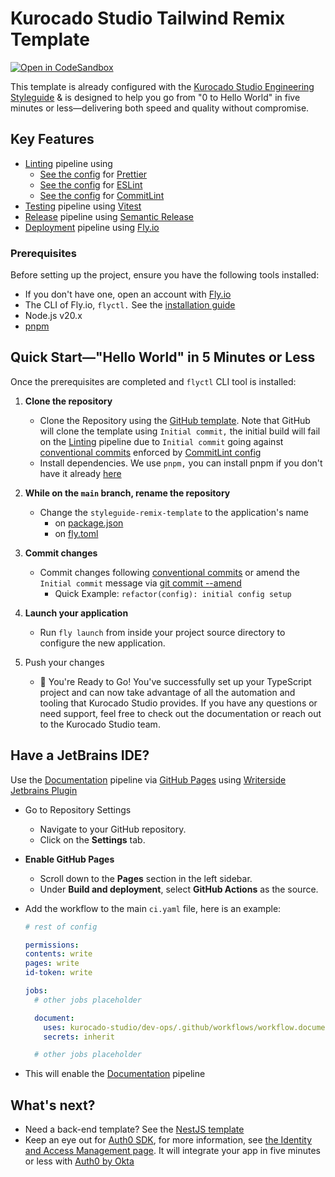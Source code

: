 # Kurocado Studio Tailwind Remix Template

[![Open in CodeSandbox](https://codesandbox.io/static/img/play-codesandbox.svg)](https://codesandbox.io/p/sandbox/github/Kurocado-Studio/styleguide-remix-template)

This template is already configured with the
[Kurocado Studio Engineering Styleguide](https://kurocado.youtrack.cloud/articles/STY-A-1/Project-Charter)
& is designed to help you go from "0 to Hello World" in five minutes or less—delivering both speed
and quality without compromise.

## Key Features

- [Linting](https://kurocado.youtrack.cloud/articles/PLA-A-5/Lint) pipeline using
  - [See the config](https://kurocado.youtrack.cloud/articles/STY-A-8/Prettier) for
    [Prettier](https://prettier.io)
  - [See the config](https://kurocado.youtrack.cloud/articles/STY-A-10/ESLint) for
    [ESLint](https://eslint.org)
  - [See the config](https://kurocado.youtrack.cloud/articles/STY-A-12/CommitLint) for
    [CommitLint](https://commitlint.js.org)
- [Testing](https://kurocado.youtrack.cloud/articles/PLA-A-6/Test) pipeline using
  [Vitest](https://vitest.dev)
- [Release](https://kurocado.youtrack.cloud/articles/PLA-A-3/Release) pipeline using
  [Semantic Release](https://semantic-release.gitbook.io/semantic-release)
- [Deployment](https://kurocado.youtrack.cloud/articles/PLA-A-4/Deploy) pipeline using
  [Fly.io](https://fly.io/)

### Prerequisites

Before setting up the project, ensure you have the following tools installed:

- If you don't have one, open an account with [Fly.io](https://fly.io/)
- The CLI of Fly.io, `flyctl.` See the [installation guide](https://fly.io/docs/flyctl/install/)
- Node.js v20.x
- [pnpm](https://pnpm.io/installation)

## Quick Start—"Hello World" in 5 Minutes or Less

Once the prerequisites are completed and `flyctl` CLI tool is installed:

1. **Clone the repository**

   - Clone the Repository using the
     [GitHub template](https://github.com/new?template_name=styleguide-remix-template&template_owner=Kurocado-Studio).
     Note that GitHub will clone the template using `Initial commit,` the initial build will fail on
     the [Linting](https://kurocado.youtrack.cloud/articles/PLA-A-5/Lint) pipeline due to
     `Initial commit` going against [conventional commits](https://conventionalcommits.org/)
     enforced by [CommitLint config](https://kurocado.youtrack.cloud/articles/STY-A-12/CommitLint)
   - Install dependencies. We use `pnpm,` you can install pnpm if you don't have it already
     [here](https://pnpm.io/)

2. **While on the `main` branch, rename the repository**

   - Change the `styleguide-remix-template` to the application's name
     - on [package.json](./package.json)
     - on [fly.toml](./fly.toml)

3. **Commit changes**

   - Commit changes following [conventional commits](https://conventionalcommits.org/) or amend the
     `Initial commit` message via
     [git commit --amend](https://git-scm.com/book/id/v2/Git-Tools-Rewriting-History)
     - Quick Example: `refactor(config): initial config setup`

4. **Launch your application**

   - Run `fly launch` from inside your project source directory to configure the new application.

5. Push your changes

   - 🎉 You're Ready to Go! You've successfully set up your TypeScript project and can now take
     advantage of all the automation and tooling that Kurocado Studio provides. If you have any
     questions or need support, feel free to check out the documentation or reach out to the
     Kurocado Studio team.

## Have a JetBrains IDE?

Use the [Documentation](https://kurocado.youtrack.cloud/articles/PLA-A-7/Document) pipeline via
[GitHub Pages](https://pages.github.com) using
[Writerside Jetbrains Plugin](https://plugins.jetbrains.com/plugin/20158-writerside)

- Go to Repository Settings
  - Navigate to your GitHub repository.
  - Click on the **Settings** tab.
- **Enable GitHub Pages**
  - Scroll down to the **Pages** section in the left sidebar.
  - Under **Build and deployment**, select **GitHub Actions** as the source.
- Add the workflow to the main `ci.yaml` file, here is an example:

  ```yaml
  # rest of config

  permissions:
  contents: write
  pages: write
  id-token: write

  jobs:
    # other jobs placeholder

    document:
      uses: kurocado-studio/dev-ops/.github/workflows/workflow.document.yml@main
      secrets: inherit

    # other jobs placeholder
  ```

- This will enable the [Documentation](https://kurocado.youtrack.cloud/articles/PLA-A-7/Document)
  pipeline

## What's next?

- Need a back-end template? See the
  [NestJS template](https://github.com/Kurocado-Studio/styleguide-nests-template)
- Keep an eye out for [Auth0 SDK](https://github.com/Kurocado-Studio/iam), for more information, see
  [the Identity and Access Management page](https://kurocado.youtrack.cloud/articles/PLA-A-15/Identity-and-Access-Management).
  It will integrate your app in five minutes or less with [Auth0 by Okta](https://auth0.com/)
